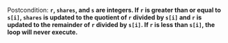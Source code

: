 Postcondition: **`r`, `shares`, and `s` are integers. If `r` is greater than or equal to `s[i]`, `shares` is updated to the quotient of `r` divided by `s[i]` and `r` is updated to the remainder of `r` divided by `s[i]`. If `r` is less than `s[i]`, the loop will never execute.**